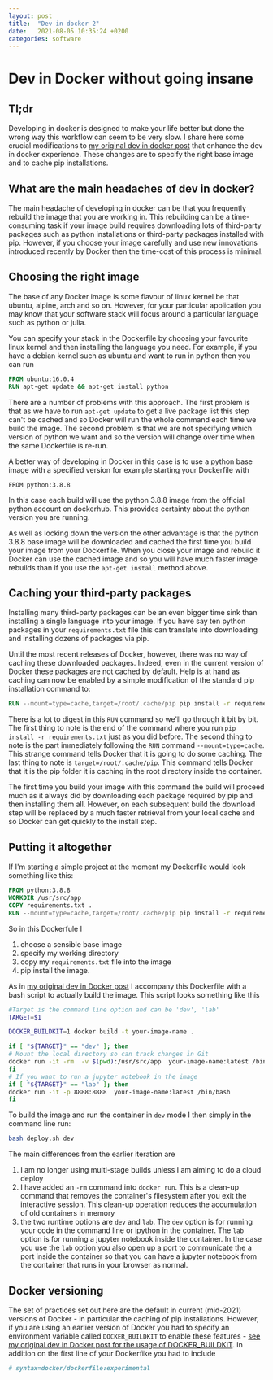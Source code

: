 ```yaml
---
layout: post
title:  "Dev in docker 2"
date:   2021-08-05 10:35:24 +0200
categories: software
---
```

# Dev in Docker without going insane

## Tl;dr
Developing in docker is designed to make your life better but done the wrong way this workflow can seem to be very slow. I share here some crucial modifications to [my original dev in docker post](https://braaannigan.github.io/software/2020/07/26/dev_in_docker.html) that enhance the dev in docker experience. These changes are to specify the right base image and to cache pip installations.

## What are the main headaches of dev in docker?

The main headache of developing in docker can be that you frequently rebuild the image that you are working in. This rebuilding can be a time-consuming task if your image build requires downloading lots of third-party packages such as python installations or third-party packages installed with pip. However, if you choose your image carefully and use new innovations introduced recently by Docker then the time-cost of this process is minimal.

## Choosing the right image

The base of any Docker image is some flavour of linux kernel be that ubuntu, alpine, arch and so on. However, for your particular application you may know that your software stack will focus around a particular language such as python or julia. 

You can specify your stack in the Dockerfile by choosing your favourite linux kernel and then installing the language you need. For example, if you have a debian kernel such as ubuntu and want to run in python then you can run 
```Dockerfile
FROM ubuntu:16.0.4
RUN apt-get update && apt-get install python
```

There are a number of problems with this approach. The first problem is that as we have to run ```apt-get update``` to get a live package list this step can't be cached and so Docker will run the whole command each time we build the image. The second problem is that we are not specifying which version of python we want and so the version will change over time when the same Dockerfile is re-run.

A better way of developing in Docker in this case is to use a python base image with a specified version for example starting your Dockerfile with

```
FROM python:3.8.8
```
In this case each build will use the python 3.8.8 image from the official python account on dockerhub. This provides certainty about the python version you are running.  

As well as locking down the version the other advantage is that the python 3.8.8 base image will be downloaded and cached the first time you build your image from your Dockerfile. When you close your image and rebuild it Docker can use the cached image and so you will have much faster image rebuilds than if you use the ```apt-get install``` method above.

## Caching your third-party packages
Installing many third-party packages can be an even bigger time sink than installing a single language into your image. If you have say ten python packages in your `requirements.txt` file this can translate into downloading and installing dozens of packages via pip.

Until the most recent releases of Docker, however, there was no way of caching these downloaded packages. Indeed, even in the current version of Docker these packages are not cached by default. Help is at hand as caching can now be enabled by a simple modification of the standard pip installation command to:
```Dockerfile
RUN --mount=type=cache,target=/root/.cache/pip pip install -r requirements.txt
```
There is a lot to digest in this `RUN` command so we'll go through it bit by bit. The first thing to note is the end of the command where you run `pip install -r requirements.txt` just as you did before. The second thing to note is the part immediately following the `RUN` command `--mount=type=cache`. This strange command tells Docker that it is going to do some caching. The last thing to note is `target=/root/.cache/pip`. This command tells Docker that it is the pip folder it is caching in the root directory inside the container.

The first time you build your image with this command the build will proceed much as it always did by downloading each package required by pip and then installing them all.  However, on each subsequent build the download step will be replaced by a much faster retrieval from your local cache and so Docker can get quickly to the install step.

## Putting it altogether

If I'm starting a simple project at the moment my Dockerfile would look something like this:
```Dockerfile
FROM python:3.8.8
WORKDIR /usr/src/app
COPY requirements.txt .
RUN --mount=type=cache,target=/root/.cache/pip pip install -r requirements.txt
```

So in this Dockerfule I 
1. choose a sensible base image
2. specify my working directory 
3. copy my `requirements.txt` file into the image
4. pip install the image. 

As in [my original dev in Docker post](https://braaannigan.github.io/software/2020/07/26/dev_in_docker.html) I accompany this Dockerfile with a bash script to actually build the image. This script looks something like this
```bash
#Target is the command line option and can be 'dev', 'lab'
TARGET=$1

DOCKER_BUILDKIT=1 docker build -t your-image-name .

if [ "${TARGET}" == "dev" ]; then
# Mount the local directory so can track changes in Git
docker run -it -rm  -v $(pwd):/usr/src/app  your-image-name:latest /bin/bash
fi
# If you want to run a jupyter notebook in the image
if [ "${TARGET}" == "lab" ]; then
docker run -it -p 8888:8888  your-image-name:latest /bin/bash
fi
```
To build the image and run the container in `dev` mode I then simply in the command line run:
```bash
bash deploy.sh dev
```

The main differences from the earlier iteration are 
1. I am no longer using multi-stage builds unless I am aiming to do a cloud deploy 
2. I have added an `-rm` command into `docker run`. This is a clean-up command that removes the container's filesystem after you exit the interactive session. This clean-up operation reduces the accumulation of old containers in memory 
3. the two runtime options are `dev` and `lab`. The `dev` option is for running your code in the command line or ipython in the container. The `lab` option is for running a jupyter notebook inside the container. In the case you use the `lab` option you also open up a port to communicate the a port inside the container so that you can have a jupyter notebook from the container that runs in your browser as normal. 

## Docker versioning

The set of practices set out here are the default in current (mid-2021) versions of Docker - in particular the caching of pip installations. However, if you are using an earlier version of Docker you had to specify an environment variable called `DOCKER_BUILDKIT` to enable these features - [see my original dev in Docker post for the usage of DOCKER_BUILDKIT](https://braaannigan.github.io/software/2020/07/26/dev_in_docker.html). In addition on the first line of your Dockerfike you had to include
```Dockerfile
# syntax=docker/dockerfile:experimental
```



